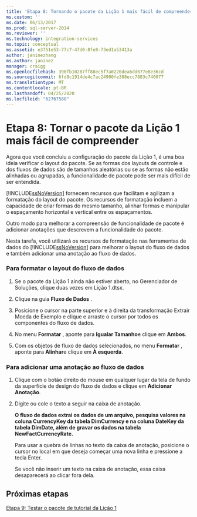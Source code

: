 ```yaml
---
title: 'Etapa 8: Tornando o pacote da Lição 1 mais fácil de compreender | Microsoft Docs'
ms.custom: ''
ms.date: 06/13/2017
ms.prod: sql-server-2014
ms.reviewer: ''
ms.technology: integration-services
ms.topic: conceptual
ms.assetid: e3751e53-77c7-47d0-8fe8-73ed1a53413a
author: janinezhang
ms.author: janinez
manager: craigg
ms.openlocfilehash: 390fb10287ff88ec5f7a0220dea6dd677e8e36cd
ms.sourcegitcommit: 6fd8c1914de4c7ac24900fe388ecc7883c740077
ms.translationtype: MT
ms.contentlocale: pt-BR
ms.lasthandoff: 04/25/2020
ms.locfileid: "62767588"
---
```

# <a name="step-8-making-the-lesson-1-package-easier-to-understand"></a>Etapa 8: Tornar o pacote da Lição 1 mais fácil de compreender
  Agora que você concluiu a configuração do pacote da Lição 1, é uma boa ideia verificar o layout do pacote. Se as formas dos layouts de controle e dos fluxos de dados são de tamanhos aleatórias ou se as formas não estão alinhadas ou agrupadas, a funcionalidade de pacote pode ser mais difícil de ser entendida.  
  
 [!INCLUDE[ssNoVersion](../includes/ssnoversion-md.md)] fornecem recursos que facilitam e agilizam a formatação do layout do pacote. Os recursos de formatação incluem a capacidade de criar formas do mesmo tamanho, alinhar formas e manipular o espaçamento horizontal e vertical entre os espaçamentos.  
  
 Outro modo para melhorar a compreensão de funcionalidade de pacote é adicionar anotações que descrevem a funcionalidade do pacote.  
  
 Nesta tarefa, você utilizará os recursos de formatação nas ferramentas de dados do [!INCLUDE[ssNoVersion](../includes/ssnoversion-md.md)] para melhorar o layout do fluxo de dados e também adicionar uma anotação ao fluxo de dados.  
  
### <a name="to-format-the-layout-of-the-data-flow"></a>Para formatar o layout do fluxo de dados  
  
1.  Se o pacote da Lição 1 ainda não estiver aberto, no Gerenciador de Soluções, clique duas vezes em Lição 1.dtsx.  
  
2.  Clique na guia **Fluxo de Dados** .  
  
3.  Posicione o cursor na parte superior e à direita da transformação Extrair Moeda de Exemplo e clique e arraste o cursor por todos os componentes do fluxo de dados.  
  
4.  No menu **Formatar** , aponte para **Igualar Tamanho**e clique em **Ambos**.  
  
5.  Com os objetos de fluxo de dados selecionados, no menu **Formatar** , aponte para **Alinhar**e clique em **À esquerda**.  
  
### <a name="to-add-an-annotation-to-the-data-flow"></a>Para adicionar uma anotação ao fluxo de dados  
  
1.  Clique com o botão direito do mouse em qualquer lugar da tela de fundo da superfície de design do fluxo de dados e clique em **Adicionar Anotação**.  
  
2.  Digite ou cole o texto a seguir na caixa de anotação.  
  
     **O fluxo de dados extrai os dados de um arquivo, pesquisa valores na coluna CurrencyKey da tabela DimCurrency e na coluna DateKey da tabela DimDate, além de gravar os dados na tabela NewFactCurrencyRate.**  
  
     Para usar a quebra de linhas no texto da caixa de anotação, posicione o cursor no local em que deseja começar uma nova linha e pressione a tecla Enter.  
  
     Se você não inserir um texto na caixa de anotação, essa caixa desaparecerá ao clicar fora dela.  
  
## <a name="next-steps"></a>Próximas etapas  
 [Etapa 9: Testar o pacote de tutorial da Lição 1](../integration-services/lesson-1-9-testing-the-lesson-1-tutorial-package.md)  
  
  

